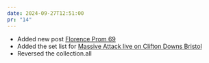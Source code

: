 ```yaml
---
date: 2024-09-27T12:51:00
pr: "14"
---
```

- Added new post [Florence Prom 69](/posts/florence-prom69/)
- Added the set list for [Massive Attack live on Clifton Downs Bristol](/posts/massive-attack-bristol-2024/)
- Reversed the collection.all
